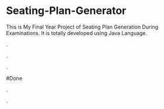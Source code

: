 # Seating-Plan-Generator

This is My Final Year Project of Seating Plan Generation During Examinations. It is totally developed using Java Language.












.







































.












































































































































































































.





















































#Done










































































































.




































































































































































































































































































































































































































































































.







































